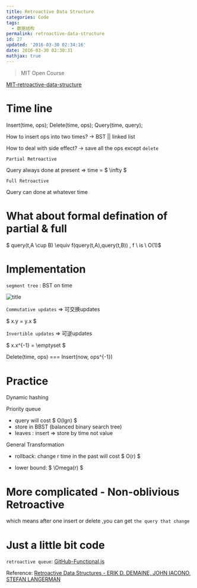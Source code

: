 ```yaml
---
title: Retroactive Data Structure
categories: Code
tags:
  - 数据结构
permalink: retroactive-data-structure
id: 27
updated: '2016-03-30 02:34:16'
date: 2016-03-30 02:30:31
mathjax: true
---
```


> MIT Open Course

[MIT-retroactive-data-structure][1]

# Time line

Insert(time, ops); Delete(time, ops); Query(time, query);

How to insert ops into two times? -> BST || linked list

How to deal with side effect? -> save all the ops except `delete`

`Partial Retroactive`

Query always done at present => time = $ \infty $

`Full Retroactive`

Query can done at whatever time

# What about formal defination of partial & full

$ query(t,A \cup B) \equiv f(query(t,A),query(t,B)) , f \ is \ O(1)$

# Implementation

`segment tree` : BST on time

![title][2]

`Commutative updates` => 可交换updates

$ x.y = y.x $

`Invertible updates` => 可逆updates

$ x.x^{-1} = \emptyset $

Delete(time, ops) === Insert(now, ops^{-1})

# Practice

Dynamic hashing

Priority queue

*   query will cost $ O(lgn) $
*   store in BBST (balanced binary search tree)
*   leaves : insert => store by time not value

General Transformation

*   rollback: change r time in the past will cost $ O(r) $

*   lower bound: $ \Omega(r) $

# More complicated - Non-oblivious Retroactive

which means after one insert or delete ,you can get `the query that change`

# Just a little bit code

`retroactive queue`: [GitHub-Functional.js][3]


Reference: [Retroactive Data Structures - ERIK D. DEMAINE, JOHN IACONO, STEFAN LANGERMAN][4]

 [1]: http://ocw.mit.edu/courses/electrical-engineering-and-computer-science/6-851-advanced-data-structures-spring-2012/lecture-videos/session-2-retroactive-data-structures/
 [2]: https://upload.wikimedia.org/wikipedia/commons/e/e5/Segment_tree_instance.gif
 [3]: https://github.com/lizhuoli1126/Functional.js#retroactivedata-structure
 [4]: http://erikdemaine.org/papers/Retroactive\_TALG/paper.pdf
